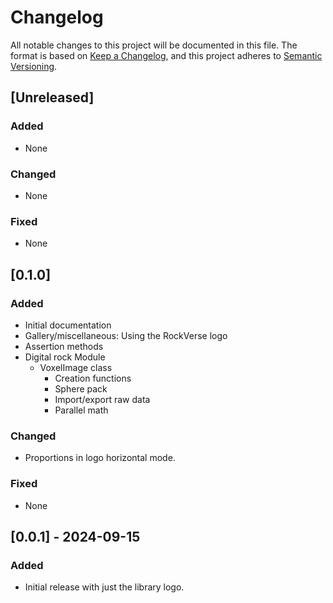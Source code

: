 # Changelog

All notable changes to this project will be documented in this file.
The format is based on [Keep a Changelog](https://keepachangelog.com/en/1.0.0/),
and this project adheres to [Semantic Versioning](https://semver.org/spec/v2.0.0.html).

## [Unreleased]
### Added
- None

### Changed
- None

### Fixed
- None


## [0.1.0]
### Added
- Initial documentation
- Gallery/miscellaneous: Using the RockVerse logo
- Assertion methods
- Digital rock Module
    - VoxelImage class
        - Creation functions
        - Sphere pack
        - Import/export raw data
        - Parallel math

### Changed
- Proportions in logo horizontal mode.

### Fixed
- None

## [0.0.1] - 2024-09-15
### Added
- Initial release with just the library logo.
